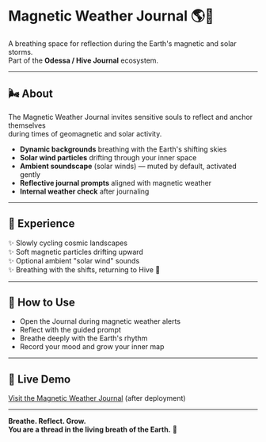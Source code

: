 # Magnetic Weather Journal 🌎🌌

A breathing space for reflection during the Earth's magnetic and solar storms.  
Part of the **Odessa / Hive Journal** ecosystem.

---

## 🌬️ About

The Magnetic Weather Journal invites sensitive souls to reflect and anchor themselves  
during times of geomagnetic and solar activity.

- **Dynamic backgrounds** breathing with the Earth's shifting skies
- **Solar wind particles** drifting through your inner space
- **Ambient soundscape** (solar winds) — muted by default, activated gently
- **Reflective journal prompts** aligned with magnetic weather
- **Internal weather check** after journaling

---

## 🎨 Experience

✨ Slowly cycling cosmic landscapes  
✨ Soft magnetic particles drifting upward  
✨ Optional ambient "solar wind" sounds  
✨ Breathing with the shifts, returning to Hive 🌿

---

## 📜 How to Use

- Open the Journal during magnetic weather alerts
- Reflect with the guided prompt
- Breathe deeply with the Earth's rhythm
- Record your mood and grow your inner map

---

## 🌱 Live Demo

[Visit the Magnetic Weather Journal](https://vault-signal.github.io/magnetic-weather-journal/) (after deployment)

---

**Breathe. Reflect. Grow.**  
**You are a thread in the living breath of the Earth.** 🌌
